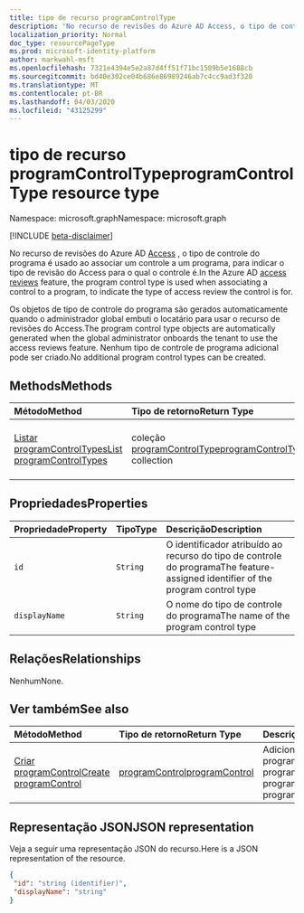 ```yaml
---
title: tipo de recurso programControlType
description: 'No recurso de revisões do Azure AD Access, o tipo de controle do programa é usado ao associar um controle a um programa, para indicar o tipo de revisão do Access para o qual o controle é.  '
localization_priority: Normal
doc_type: resourcePageType
ms.prod: microsoft-identity-platform
author: markwahl-msft
ms.openlocfilehash: 7321e4394e5e2a87d4ff51f71bc1589b5e1688cb
ms.sourcegitcommit: bd40e302ce04b686e86989246ab7c4cc9ad3f320
ms.translationtype: MT
ms.contentlocale: pt-BR
ms.lasthandoff: 04/03/2020
ms.locfileid: "43125299"
---
```

# <a name="programcontroltype-resource-type"></a><span data-ttu-id="ba82f-103">tipo de recurso programControlType</span><span class="sxs-lookup"><span data-stu-id="ba82f-103">programControlType resource type</span></span>

<span data-ttu-id="ba82f-104">Namespace: microsoft.graph</span><span class="sxs-lookup"><span data-stu-id="ba82f-104">Namespace: microsoft.graph</span></span>

[!INCLUDE [beta-disclaimer](../../includes/beta-disclaimer.md)]

<span data-ttu-id="ba82f-105">No recurso de revisões do Azure AD [Access](accessreviews-root.md) , o tipo de controle do programa é usado ao associar um controle a um programa, para indicar o tipo de revisão do Access para o qual o controle é.</span><span class="sxs-lookup"><span data-stu-id="ba82f-105">In the Azure AD [access reviews](accessreviews-root.md) feature, the program control type is used when associating a control to a program, to indicate the type of access review the control is for.</span></span>  

<span data-ttu-id="ba82f-106">Os objetos de tipo de controle do programa são gerados automaticamente quando o administrador global embuti o locatário para usar o recurso de revisões do Access.</span><span class="sxs-lookup"><span data-stu-id="ba82f-106">The program control type objects are automatically generated when the global administrator onboards the tenant to use the access reviews feature.</span></span>  <span data-ttu-id="ba82f-107">Nenhum tipo de controle de programa adicional pode ser criado.</span><span class="sxs-lookup"><span data-stu-id="ba82f-107">No additional program control types can be created.</span></span>


## <a name="methods"></a><span data-ttu-id="ba82f-108">Methods</span><span class="sxs-lookup"><span data-stu-id="ba82f-108">Methods</span></span>

| <span data-ttu-id="ba82f-109">Método</span><span class="sxs-lookup"><span data-stu-id="ba82f-109">Method</span></span>           | <span data-ttu-id="ba82f-110">Tipo de retorno</span><span class="sxs-lookup"><span data-stu-id="ba82f-110">Return Type</span></span>    |<span data-ttu-id="ba82f-111">Descrição</span><span class="sxs-lookup"><span data-stu-id="ba82f-111">Description</span></span>|
|:---------------|:--------|:----------|
|[<span data-ttu-id="ba82f-112">Listar programControlTypes</span><span class="sxs-lookup"><span data-stu-id="ba82f-112">List programControlTypes</span></span>](../api/programcontroltype-list.md) | <span data-ttu-id="ba82f-113">coleção [programControlType](programcontroltype.md)</span><span class="sxs-lookup"><span data-stu-id="ba82f-113">[programControlType](programcontroltype.md) collection</span></span>| <span data-ttu-id="ba82f-114">Listar tipos de controle de programa.</span><span class="sxs-lookup"><span data-stu-id="ba82f-114">List program control types.</span></span> |

## <a name="properties"></a><span data-ttu-id="ba82f-115">Propriedades</span><span class="sxs-lookup"><span data-stu-id="ba82f-115">Properties</span></span>
| <span data-ttu-id="ba82f-116">Propriedade</span><span class="sxs-lookup"><span data-stu-id="ba82f-116">Property</span></span>     | <span data-ttu-id="ba82f-117">Tipo</span><span class="sxs-lookup"><span data-stu-id="ba82f-117">Type</span></span>   |<span data-ttu-id="ba82f-118">Descrição</span><span class="sxs-lookup"><span data-stu-id="ba82f-118">Description</span></span>|
|:---------------|:--------|:----------|
| `id`                     |`String`                | <span data-ttu-id="ba82f-119">O identificador atribuído ao recurso do tipo de controle do programa</span><span class="sxs-lookup"><span data-stu-id="ba82f-119">The feature-assigned identifier of the program control type</span></span>                                      |
| `displayName`            |`String`                | <span data-ttu-id="ba82f-120">O nome do tipo de controle do programa</span><span class="sxs-lookup"><span data-stu-id="ba82f-120">The name of the program control type</span></span>                                                             |


## <a name="relationships"></a><span data-ttu-id="ba82f-121">Relações</span><span class="sxs-lookup"><span data-stu-id="ba82f-121">Relationships</span></span>

<span data-ttu-id="ba82f-122">Nenhum</span><span class="sxs-lookup"><span data-stu-id="ba82f-122">None.</span></span>


## <a name="see-also"></a><span data-ttu-id="ba82f-123">Ver também</span><span class="sxs-lookup"><span data-stu-id="ba82f-123">See also</span></span>

| <span data-ttu-id="ba82f-124">Método</span><span class="sxs-lookup"><span data-stu-id="ba82f-124">Method</span></span>           | <span data-ttu-id="ba82f-125">Tipo de retorno</span><span class="sxs-lookup"><span data-stu-id="ba82f-125">Return Type</span></span>    |<span data-ttu-id="ba82f-126">Descrição</span><span class="sxs-lookup"><span data-stu-id="ba82f-126">Description</span></span>|
|:---------------|:--------|:----------|
|[<span data-ttu-id="ba82f-127">Criar programControl</span><span class="sxs-lookup"><span data-stu-id="ba82f-127">Create programControl</span></span>](../api/programcontrol-create.md) |     [<span data-ttu-id="ba82f-128">programControl</span><span class="sxs-lookup"><span data-stu-id="ba82f-128">programControl</span></span>](programcontrol.md) |   <span data-ttu-id="ba82f-129">Adicionar um programControl a um programa.</span><span class="sxs-lookup"><span data-stu-id="ba82f-129">Add a programControl to a program.</span></span>|


## <a name="json-representation"></a><span data-ttu-id="ba82f-130">Representação JSON</span><span class="sxs-lookup"><span data-stu-id="ba82f-130">JSON representation</span></span>

<span data-ttu-id="ba82f-131">Veja a seguir uma representação JSON do recurso.</span><span class="sxs-lookup"><span data-stu-id="ba82f-131">Here is a JSON representation of the resource.</span></span>

<!-- {
  "blockType": "resource",
  "optionalProperties": [

  ],
  "@odata.type": "microsoft.graph.programControlType"
}-->

```json
{
 "id": "string (identifier)",
 "displayName": "string"
}

```

<!--
{
  "type": "#page.annotation",
  "description": "programControlType resource",
  "keywords": "",
  "section": "documentation",
  "tocPath": "",
  "suppressions": []
}
-->
